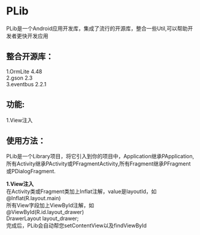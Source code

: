 PLib
=================
PLib是一个Android应用开发库，集成了流行的开源库，整合一些Util,可以帮助开发者更快开发应用

整合开源库：
-------------
1.OrmLite 4.48<br />
2.gson 2.3<br />
3.eventbus 2.2.1<br />

功能:
-------------
1.View注入




使用方法：
----
PLib是一个Library项目，将它引入到你的项目中，Application继承PApplication,所有Activity继承PActivity或PFragmentActivity,所有Fragment继承PFragment或PDialogFragment.


**1.View注入**<br />
在Activity类或Fragment类加上Inflat注解，value是layoutId，如<br />
@Inflat(R.layout.main)<br />
所有View字段加上ViewById注解，如<br />
@ViewById(R.id.layout_drawer)<br />
DrawerLayout layout_drawer;<br />
完成后，PLib会自动帮您setContentView以及findViewById<br />